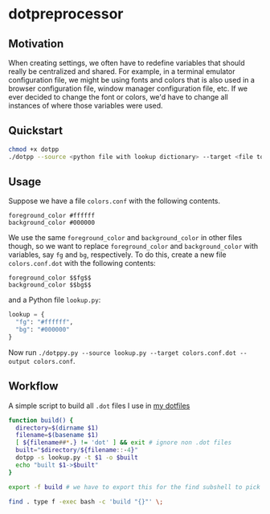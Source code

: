 # dotpreprocessor

## Motivation
When creating settings, we often have to redefine variables that should really be centralized and shared. For example, in a terminal emulator configuration file, we might be using fonts and colors that is also used in a browser configuration file, window manager configuration file, etc. If we ever decided to change the font or colors, we'd have to change all instances of where those variables were used.

## Quickstart
```sh
chmod +x dotpp
./dotpp --source <python file with lookup dictionary> --target <file to be preprocessed>
```

## Usage
Suppose we have a file `colors.conf` with the following contents.
```
foreground_color #ffffff
background_color #000000
```
We use the same `foreground_color` and `background_color` in other files though, so we want to replace `foreground_color` and `background_color` with variables, say `fg` and `bg`, respectively. To do this, create a new file `colors.conf.dot` with the following contents:
```
foreground_color $$fg$$
background_color $$bg$$
```
and a Python file `lookup.py`:
```py
lookup = {
  "fg": "#ffffff",
  "bg": "#000000"
}
```
Now run `./dotppy.py --source lookup.py --target colors.conf.dot --output colors.conf`.

## Workflow
A simple script to build all `.dot` files I use in [my dotfiles](https://github.com/tonyd33/dotfiles)
```sh
function build() {
  directory=$(dirname $1)
  filename=$(basename $1)
  [ ${filename##*.} != 'dot' ] && exit # ignore non .dot files
  built="$directory/${filename::-4}"
  dotpp -s lookup.py -t $1 -o $built
  echo "built $1->$built"
}

export -f build # we have to export this for the find subshell to pick it up

find . type f -exec bash -c 'build "{}"' \;
```
